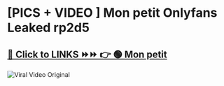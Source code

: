 
 # [PICS + VIDEO ] Mon petit Onlyfans Leaked rp2d5

## <h2><a href="https://clipsfans.com/Mon_petit&ref=git">🔗 Click to LINKS ⏩⏩ 👉 🟢 Mon petit </a></h2>

<a href="https://clipsfans.com/Mon_petit&ref=git" rel="nofollow" data-target="animated-image.originalLink"><img src="https://i.ibb.co.com/xMMVF88/686577567.gif" alt="Viral Video Original" style="max-width: 100%; display: inline-block;" data-target="animated-image.originalImage"></a>

